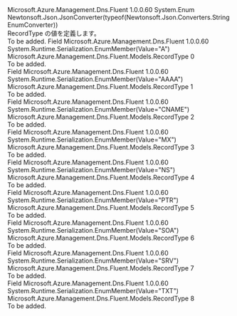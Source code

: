 <Type Name="RecordType" FullName="Microsoft.Azure.Management.Dns.Fluent.Models.RecordType">
  <TypeSignature Language="C#" Value="public enum RecordType" />
  <TypeSignature Language="ILAsm" Value=".class public auto ansi sealed RecordType extends System.Enum" />
  <TypeSignature Language="DocId" Value="T:Microsoft.Azure.Management.Dns.Fluent.Models.RecordType" />
  <TypeSignature Language="VB.NET" Value="Public Enum RecordType" />
  <TypeSignature Language="F#" Value="type RecordType = " />
  <AssemblyInfo>
    <AssemblyName>Microsoft.Azure.Management.Dns.Fluent</AssemblyName>
    <AssemblyVersion>1.0.0.60</AssemblyVersion>
  </AssemblyInfo>
  <Base>
    <BaseTypeName>System.Enum</BaseTypeName>
  </Base>
  <Attributes>
    <Attribute>
      <AttributeName>Newtonsoft.Json.JsonConverter(typeof(Newtonsoft.Json.Converters.StringEnumConverter))</AttributeName>
    </Attribute>
  </Attributes>
  <Docs>
    <summary>
            RecordType の値を定義します。
            </summary>
    <remarks>To be added.</remarks>
  </Docs>
  <Members>
    <Member MemberName="A">
      <MemberSignature Language="C#" Value="A" />
      <MemberSignature Language="ILAsm" Value=".field public static literal valuetype Microsoft.Azure.Management.Dns.Fluent.Models.RecordType A = int32(0)" />
      <MemberSignature Language="DocId" Value="F:Microsoft.Azure.Management.Dns.Fluent.Models.RecordType.A" />
      <MemberSignature Language="VB.NET" Value="A" />
      <MemberSignature Language="F#" Value="A = 0" Usage="Microsoft.Azure.Management.Dns.Fluent.Models.RecordType.A" />
      <MemberType>Field</MemberType>
      <AssemblyInfo>
        <AssemblyName>Microsoft.Azure.Management.Dns.Fluent</AssemblyName>
        <AssemblyVersion>1.0.0.60</AssemblyVersion>
      </AssemblyInfo>
      <Attributes>
        <Attribute>
          <AttributeName>System.Runtime.Serialization.EnumMember(Value="A")</AttributeName>
        </Attribute>
      </Attributes>
      <ReturnValue>
        <ReturnType>Microsoft.Azure.Management.Dns.Fluent.Models.RecordType</ReturnType>
      </ReturnValue>
      <MemberValue>0</MemberValue>
      <Docs>
        <summary>To be added.</summary>
      </Docs>
    </Member>
    <Member MemberName="AAAA">
      <MemberSignature Language="C#" Value="AAAA" />
      <MemberSignature Language="ILAsm" Value=".field public static literal valuetype Microsoft.Azure.Management.Dns.Fluent.Models.RecordType AAAA = int32(1)" />
      <MemberSignature Language="DocId" Value="F:Microsoft.Azure.Management.Dns.Fluent.Models.RecordType.AAAA" />
      <MemberSignature Language="VB.NET" Value="AAAA" />
      <MemberSignature Language="F#" Value="AAAA = 1" Usage="Microsoft.Azure.Management.Dns.Fluent.Models.RecordType.AAAA" />
      <MemberType>Field</MemberType>
      <AssemblyInfo>
        <AssemblyName>Microsoft.Azure.Management.Dns.Fluent</AssemblyName>
        <AssemblyVersion>1.0.0.60</AssemblyVersion>
      </AssemblyInfo>
      <Attributes>
        <Attribute>
          <AttributeName>System.Runtime.Serialization.EnumMember(Value="AAAA")</AttributeName>
        </Attribute>
      </Attributes>
      <ReturnValue>
        <ReturnType>Microsoft.Azure.Management.Dns.Fluent.Models.RecordType</ReturnType>
      </ReturnValue>
      <MemberValue>1</MemberValue>
      <Docs>
        <summary>To be added.</summary>
      </Docs>
    </Member>
    <Member MemberName="CNAME">
      <MemberSignature Language="C#" Value="CNAME" />
      <MemberSignature Language="ILAsm" Value=".field public static literal valuetype Microsoft.Azure.Management.Dns.Fluent.Models.RecordType CNAME = int32(2)" />
      <MemberSignature Language="DocId" Value="F:Microsoft.Azure.Management.Dns.Fluent.Models.RecordType.CNAME" />
      <MemberSignature Language="VB.NET" Value="CNAME" />
      <MemberSignature Language="F#" Value="CNAME = 2" Usage="Microsoft.Azure.Management.Dns.Fluent.Models.RecordType.CNAME" />
      <MemberType>Field</MemberType>
      <AssemblyInfo>
        <AssemblyName>Microsoft.Azure.Management.Dns.Fluent</AssemblyName>
        <AssemblyVersion>1.0.0.60</AssemblyVersion>
      </AssemblyInfo>
      <Attributes>
        <Attribute>
          <AttributeName>System.Runtime.Serialization.EnumMember(Value="CNAME")</AttributeName>
        </Attribute>
      </Attributes>
      <ReturnValue>
        <ReturnType>Microsoft.Azure.Management.Dns.Fluent.Models.RecordType</ReturnType>
      </ReturnValue>
      <MemberValue>2</MemberValue>
      <Docs>
        <summary>To be added.</summary>
      </Docs>
    </Member>
    <Member MemberName="MX">
      <MemberSignature Language="C#" Value="MX" />
      <MemberSignature Language="ILAsm" Value=".field public static literal valuetype Microsoft.Azure.Management.Dns.Fluent.Models.RecordType MX = int32(3)" />
      <MemberSignature Language="DocId" Value="F:Microsoft.Azure.Management.Dns.Fluent.Models.RecordType.MX" />
      <MemberSignature Language="VB.NET" Value="MX" />
      <MemberSignature Language="F#" Value="MX = 3" Usage="Microsoft.Azure.Management.Dns.Fluent.Models.RecordType.MX" />
      <MemberType>Field</MemberType>
      <AssemblyInfo>
        <AssemblyName>Microsoft.Azure.Management.Dns.Fluent</AssemblyName>
        <AssemblyVersion>1.0.0.60</AssemblyVersion>
      </AssemblyInfo>
      <Attributes>
        <Attribute>
          <AttributeName>System.Runtime.Serialization.EnumMember(Value="MX")</AttributeName>
        </Attribute>
      </Attributes>
      <ReturnValue>
        <ReturnType>Microsoft.Azure.Management.Dns.Fluent.Models.RecordType</ReturnType>
      </ReturnValue>
      <MemberValue>3</MemberValue>
      <Docs>
        <summary>To be added.</summary>
      </Docs>
    </Member>
    <Member MemberName="NS">
      <MemberSignature Language="C#" Value="NS" />
      <MemberSignature Language="ILAsm" Value=".field public static literal valuetype Microsoft.Azure.Management.Dns.Fluent.Models.RecordType NS = int32(4)" />
      <MemberSignature Language="DocId" Value="F:Microsoft.Azure.Management.Dns.Fluent.Models.RecordType.NS" />
      <MemberSignature Language="VB.NET" Value="NS" />
      <MemberSignature Language="F#" Value="NS = 4" Usage="Microsoft.Azure.Management.Dns.Fluent.Models.RecordType.NS" />
      <MemberType>Field</MemberType>
      <AssemblyInfo>
        <AssemblyName>Microsoft.Azure.Management.Dns.Fluent</AssemblyName>
        <AssemblyVersion>1.0.0.60</AssemblyVersion>
      </AssemblyInfo>
      <Attributes>
        <Attribute>
          <AttributeName>System.Runtime.Serialization.EnumMember(Value="NS")</AttributeName>
        </Attribute>
      </Attributes>
      <ReturnValue>
        <ReturnType>Microsoft.Azure.Management.Dns.Fluent.Models.RecordType</ReturnType>
      </ReturnValue>
      <MemberValue>4</MemberValue>
      <Docs>
        <summary>To be added.</summary>
      </Docs>
    </Member>
    <Member MemberName="PTR">
      <MemberSignature Language="C#" Value="PTR" />
      <MemberSignature Language="ILAsm" Value=".field public static literal valuetype Microsoft.Azure.Management.Dns.Fluent.Models.RecordType PTR = int32(5)" />
      <MemberSignature Language="DocId" Value="F:Microsoft.Azure.Management.Dns.Fluent.Models.RecordType.PTR" />
      <MemberSignature Language="VB.NET" Value="PTR" />
      <MemberSignature Language="F#" Value="PTR = 5" Usage="Microsoft.Azure.Management.Dns.Fluent.Models.RecordType.PTR" />
      <MemberType>Field</MemberType>
      <AssemblyInfo>
        <AssemblyName>Microsoft.Azure.Management.Dns.Fluent</AssemblyName>
        <AssemblyVersion>1.0.0.60</AssemblyVersion>
      </AssemblyInfo>
      <Attributes>
        <Attribute>
          <AttributeName>System.Runtime.Serialization.EnumMember(Value="PTR")</AttributeName>
        </Attribute>
      </Attributes>
      <ReturnValue>
        <ReturnType>Microsoft.Azure.Management.Dns.Fluent.Models.RecordType</ReturnType>
      </ReturnValue>
      <MemberValue>5</MemberValue>
      <Docs>
        <summary>To be added.</summary>
      </Docs>
    </Member>
    <Member MemberName="SOA">
      <MemberSignature Language="C#" Value="SOA" />
      <MemberSignature Language="ILAsm" Value=".field public static literal valuetype Microsoft.Azure.Management.Dns.Fluent.Models.RecordType SOA = int32(6)" />
      <MemberSignature Language="DocId" Value="F:Microsoft.Azure.Management.Dns.Fluent.Models.RecordType.SOA" />
      <MemberSignature Language="VB.NET" Value="SOA" />
      <MemberSignature Language="F#" Value="SOA = 6" Usage="Microsoft.Azure.Management.Dns.Fluent.Models.RecordType.SOA" />
      <MemberType>Field</MemberType>
      <AssemblyInfo>
        <AssemblyName>Microsoft.Azure.Management.Dns.Fluent</AssemblyName>
        <AssemblyVersion>1.0.0.60</AssemblyVersion>
      </AssemblyInfo>
      <Attributes>
        <Attribute>
          <AttributeName>System.Runtime.Serialization.EnumMember(Value="SOA")</AttributeName>
        </Attribute>
      </Attributes>
      <ReturnValue>
        <ReturnType>Microsoft.Azure.Management.Dns.Fluent.Models.RecordType</ReturnType>
      </ReturnValue>
      <MemberValue>6</MemberValue>
      <Docs>
        <summary>To be added.</summary>
      </Docs>
    </Member>
    <Member MemberName="SRV">
      <MemberSignature Language="C#" Value="SRV" />
      <MemberSignature Language="ILAsm" Value=".field public static literal valuetype Microsoft.Azure.Management.Dns.Fluent.Models.RecordType SRV = int32(7)" />
      <MemberSignature Language="DocId" Value="F:Microsoft.Azure.Management.Dns.Fluent.Models.RecordType.SRV" />
      <MemberSignature Language="VB.NET" Value="SRV" />
      <MemberSignature Language="F#" Value="SRV = 7" Usage="Microsoft.Azure.Management.Dns.Fluent.Models.RecordType.SRV" />
      <MemberType>Field</MemberType>
      <AssemblyInfo>
        <AssemblyName>Microsoft.Azure.Management.Dns.Fluent</AssemblyName>
        <AssemblyVersion>1.0.0.60</AssemblyVersion>
      </AssemblyInfo>
      <Attributes>
        <Attribute>
          <AttributeName>System.Runtime.Serialization.EnumMember(Value="SRV")</AttributeName>
        </Attribute>
      </Attributes>
      <ReturnValue>
        <ReturnType>Microsoft.Azure.Management.Dns.Fluent.Models.RecordType</ReturnType>
      </ReturnValue>
      <MemberValue>7</MemberValue>
      <Docs>
        <summary>To be added.</summary>
      </Docs>
    </Member>
    <Member MemberName="TXT">
      <MemberSignature Language="C#" Value="TXT" />
      <MemberSignature Language="ILAsm" Value=".field public static literal valuetype Microsoft.Azure.Management.Dns.Fluent.Models.RecordType TXT = int32(8)" />
      <MemberSignature Language="DocId" Value="F:Microsoft.Azure.Management.Dns.Fluent.Models.RecordType.TXT" />
      <MemberSignature Language="VB.NET" Value="TXT" />
      <MemberSignature Language="F#" Value="TXT = 8" Usage="Microsoft.Azure.Management.Dns.Fluent.Models.RecordType.TXT" />
      <MemberType>Field</MemberType>
      <AssemblyInfo>
        <AssemblyName>Microsoft.Azure.Management.Dns.Fluent</AssemblyName>
        <AssemblyVersion>1.0.0.60</AssemblyVersion>
      </AssemblyInfo>
      <Attributes>
        <Attribute>
          <AttributeName>System.Runtime.Serialization.EnumMember(Value="TXT")</AttributeName>
        </Attribute>
      </Attributes>
      <ReturnValue>
        <ReturnType>Microsoft.Azure.Management.Dns.Fluent.Models.RecordType</ReturnType>
      </ReturnValue>
      <MemberValue>8</MemberValue>
      <Docs>
        <summary>To be added.</summary>
      </Docs>
    </Member>
  </Members>
</Type>